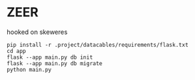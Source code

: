 # ZEER
hooked on skeweres

```
pip install -r .project/datacables/requirements/flask.txt
cd app
flask --app main.py db init
flask --app main.py db migrate
python main.py
```
